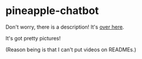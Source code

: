 # pineapple-chatbot

Don't worry, there is a description! It's [over here](http://www.juanaquino.com/2019/10/pineapple-chatbot-smart-chatbot-for.html).

It's got pretty pictures!

(Reason being is that I can't put videos on READMEs.)